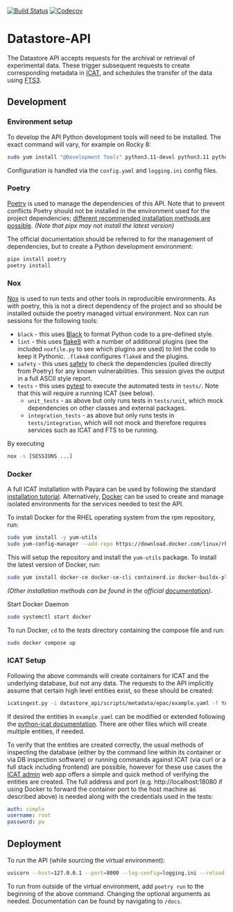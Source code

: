 [![Build Status](https://github.com/ral-facilities/datastore-api/workflows/CI/badge.svg?branch=main)](https://github.com/ral-facilities/datastore-api/actions?query=workflow%3A%22CI%22)
[![Codecov](https://codecov.io/gh/ral-facilities/datastore-api/branch/main/graph/badge.svg)](https://codecov.io/gh/ral-facilities/datastore-api)

# Datastore-API

The Datastore API accepts requests for the archival or retrieval of experimental data.
These trigger subsequent requests to create corresponding metadata in [ICAT](https://icatproject.org/), and schedules the transfer of the data using [FTS3](https://fts3-docs.web.cern.ch/fts3-docs/).

## Development

### Environment setup
To develop the API Python development tools will need to be installed. The exact command will vary, for example on Rocky 8:

```bash
sudo yum install "@Development Tools" python3.11-devel python3.11 python3.11-setuptools openldap-devel swig gcc openssl-devel xrootd-client pipx
```

Configuration is handled via the `config.yaml` and `logging.ini` config files.

### Poetry
[Poetry](https://python-poetry.org/) is used to manage the dependencies of this API. Note that to prevent conflicts Poetry should not be installed in the environment used for the project dependencies; [different recommended installation methods are possible](https://python-poetry.org/docs/#installing-with-the-official-installer). _(Note that pipx may not install the latest version)_

The official documentation should be referred to for the management of dependencies, but to create a Python development environment:

```bash
pipx install poetry
poetry install
```

### Nox
[Nox](https://nox.thea.codes) is used to run tests and other tools in reproducible environments. As with poetry, this is not a direct dependency of the project and so should be installed outside the poetry managed virtual environment. Nox can run sessions for the following tools:
- `black` - this uses [Black](https://black.readthedocs.io/en/stable/) to format Python code to a pre-defined style.
- `lint` - this uses [flake8](https://flake8.pycqa.org/en/latest/) with a number of additional plugins (see the included `noxfile.py` to see which plugins are used) to lint the code to keep it Pythonic. `.flake8` configures `flake8` and the plugins.
- `safety` - this uses [safety](https://github.com/pyupio/safety) to check the dependencies (pulled directly from Poetry) for any known vulnerabilities. This session gives the output in a full ASCII style report.
- `tests` - this uses [pytest](https://docs.pytest.org/en/stable/) to execute the automated tests in `tests/`. Note that this will require a running ICAT (see below).
    - `unit_tests` - as above but only runs tests in `tests/unit`, which mock dependencies on other classes and external packages.
    - `integration_tests` - as above but only runs tests in `tests/integration`, which will not mock and therefore requires services such as ICAT and FTS to be running.

By executing 
```bash
nox -s [SESSIONS ...]
```

### Docker
A full ICAT installation with Payara can be used by following the standard [installation tutorial](https://github.com/icatproject/icat.manual/tree/master/tutorials).
Alternatively, [Docker](https://www.docker.com/) can be used to create and manage isolated environments for the services needed to test the API. 

To install Docker for the RHEL operating system from the rpm repository, run:

```bash
sudo yum install -y yum-utils
sudo yum-config-manager --add-repo https://download.docker.com/linux/rhel/docker-ce.repo
```

This will setup the repository and install the `yum-utils` package.
To install the latest version of Docker, run:

```bash
sudo yum install docker-ce docker-ce-cli containerd.io docker-buildx-plugin docker-compose-plugin
```

_(Other installation methods can be found in the official [documentation](https://docs.docker.com/engine/install/rhel/#install-using-the-repository))._

Start Docker Daemon

```bash
sudo systemctl start docker
```

To run Docker, `cd` to the _tests_ directory containing the compose file and run:

```bash
sudo docker compose up
```

### ICAT Setup
Following the above commands will create containers for ICAT and the underlying database, but not any data. The requests to the API implicitly assume that certain high level entities exist, so these should be created:

```bash
icatingest.py -i datastore_api/scripts/metadata/epac/example.yaml -f YAML --duplicate IGNORE --url http://localhost:18080 --no-check-certificate --auth simple --user root --pass pw
```

If desired the entities in `example.yaml` can be modified or extended following the [python-icat documentation](https://python-icat.readthedocs.io/en/1.3.0/icatingest.html). There are other files which will create multiple entities, if needed.

To verify that the entities are created correctly, the usual methods of inspecting the database (either by the command line within its container or via DB inspection software) or running commands against ICAT (via curl or a full stack including frontend) are possible, however for these use cases the [ICAT admin](https://icatadmin.netlify.app/) web app offers a simple and quick method of verifying the entities are created. The full address and port (e.g. http://localhost:18080 if using Docker to forward the container port to the host machine as described above) is needed along with the credentials used in the tests:
```yaml
auth: simple
username: root
password: pw
```

## Deployment
To run the API (while sourcing the virtual environment):

```bash
uvicorn --host=127.0.0.1 --port=8000 --log-config=logging.ini --reload datastore_api.main:app
```

To run from outside of the virtual environment, add `poetry run` to the beginning of the above command.
Changing the optional arguments as needed. Documentation can be found by navigating to `/docs`.
